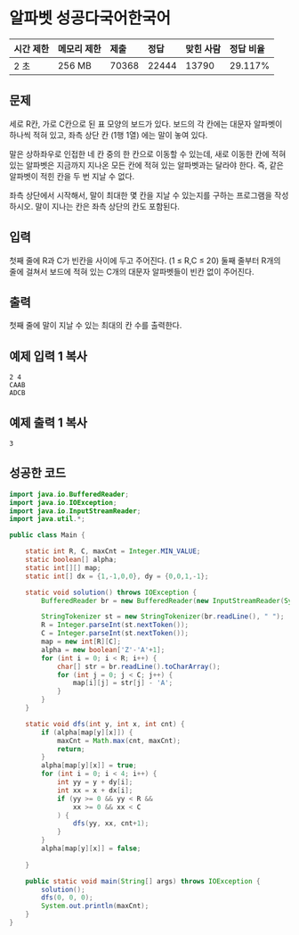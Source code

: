 # 알파벳 성공다국어한국어  

| 시간 제한 | 메모리 제한 | 제출  | 정답  | 맞힌 사람 | 정답 비율 |
| :-------- | :---------- | :---- | :---- | :-------- | :-------- |
| 2 초      | 256 MB      | 70368 | 22444 | 13790     | 29.117%   |

## 문제

세로 R칸, 가로 C칸으로 된 표 모양의 보드가 있다. 보드의 각 칸에는 대문자 알파벳이 하나씩 적혀 있고, 좌측 상단 칸 (1행 1열) 에는 말이 놓여 있다.

말은 상하좌우로 인접한 네 칸 중의 한 칸으로 이동할 수 있는데, 새로 이동한 칸에 적혀 있는 알파벳은 지금까지 지나온 모든 칸에 적혀 있는 알파벳과는 달라야 한다. 즉, 같은 알파벳이 적힌 칸을 두 번 지날 수 없다.

좌측 상단에서 시작해서, 말이 최대한 몇 칸을 지날 수 있는지를 구하는 프로그램을 작성하시오. 말이 지나는 칸은 좌측 상단의 칸도 포함된다.

## 입력

첫째 줄에 R과 C가 빈칸을 사이에 두고 주어진다. (1 ≤ R,C ≤ 20) 둘째 줄부터 R개의 줄에 걸쳐서 보드에 적혀 있는 C개의 대문자 알파벳들이 빈칸 없이 주어진다.

## 출력

첫째 줄에 말이 지날 수 있는 최대의 칸 수를 출력한다.

## 예제 입력 1 복사

```
2 4
CAAB
ADCB
```

## 예제 출력 1 복사

```
3
```



## 성공한 코드

~~~java
import java.io.BufferedReader;
import java.io.IOException;
import java.io.InputStreamReader;
import java.util.*;

public class Main {

    static int R, C, maxCnt = Integer.MIN_VALUE;
    static boolean[] alpha;
    static int[][] map;
    static int[] dx = {1,-1,0,0}, dy = {0,0,1,-1};

    static void solution() throws IOException {
        BufferedReader br = new BufferedReader(new InputStreamReader(System.in));

        StringTokenizer st = new StringTokenizer(br.readLine(), " ");
        R = Integer.parseInt(st.nextToken());
        C = Integer.parseInt(st.nextToken());
        map = new int[R][C];
        alpha = new boolean['Z'-'A'+1];
        for (int i = 0; i < R; i++) {
            char[] str = br.readLine().toCharArray();
            for (int j = 0; j < C; j++) {
                map[i][j] = str[j] - 'A';
            }
        }
    }

    static void dfs(int y, int x, int cnt) {
        if (alpha[map[y][x]]) {
            maxCnt = Math.max(cnt, maxCnt);
            return;
        }
        alpha[map[y][x]] = true;
        for (int i = 0; i < 4; i++) {
            int yy = y + dy[i];
            int xx = x + dx[i];
            if (yy >= 0 && yy < R &&
                xx >= 0 && xx < C
            ) {
                dfs(yy, xx, cnt+1);
            }
        }
        alpha[map[y][x]] = false;
        
    }

    public static void main(String[] args) throws IOException {
        solution();
        dfs(0, 0, 0);
        System.out.println(maxCnt);
    }
}
~~~

